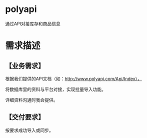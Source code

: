 # polyapi

通过API对接库存和商品信息  

# 需求描述

## 【业务需求】

根据我们提供的API文档（如：http://www.polyapi.com/Api/Index），  

将数据库里的资料与平台对接，实现批量导入功能。  

详细资料沟通时我会提供。  

## 【交付要求】

按要求成功导入或同步。  
